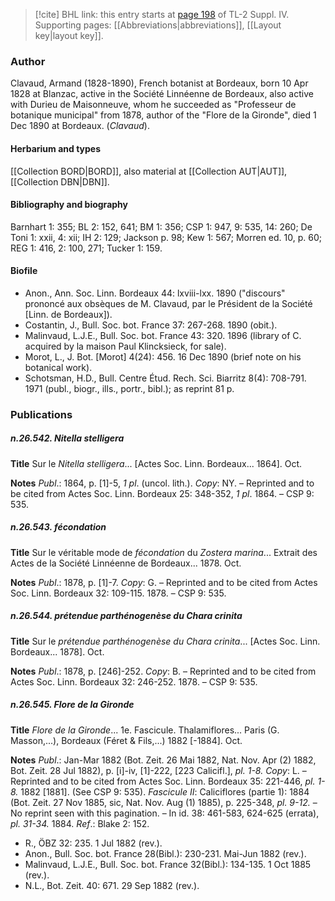 > [!cite] BHL link: this entry starts at [page 198](https://www.biodiversitylibrary.org/item/103860#page/208/mode/1up) of TL-2 Suppl. IV.
> Supporting pages: [[Abbreviations|abbreviations]], [[Layout key|layout key]].

### Author

Clavaud, Armand (1828-1890), French botanist at Bordeaux, born 10 Apr 1828 at Blanzac, active in the Société Linnéenne de Bordeaux, also active with Durieu de Maisonneuve, whom he succeeded as "Professeur de botanique municipal" from 1878, author of the "Flore de la Gironde", died 1 Dec 1890 at Bordeaux. (*Clavaud*).

#### Herbarium and types

[[Collection BORD|BORD]], also material at [[Collection AUT|AUT]], [[Collection DBN|DBN]].

#### Bibliography and biography

Barnhart 1: 355; BL 2: 152, 641; BM 1: 356; CSP 1: 947, 9: 535, 14: 260; De Toni 1: xxii, 4: xii; IH 2: 129; Jackson p. 98; Kew 1: 567; Morren ed. 10, p. 60; REG 1: 416, 2: 100, 271; Tucker 1: 159.

#### Biofile

- Anon., Ann. Soc. Linn. Bordeaux 44: lxviii-lxx. 1890 ("discours" prononcé aux obsèques de M. Clavaud, par le Président de la Société \[Linn. de Bordeaux\]).
- Costantin, J., Bull. Soc. bot. France 37: 267-268. 1890 (obit.).
- Malinvaud, L.J.E., Bull. Soc. bot. France 43: 320. 1896 (library of C. acquired by la maison Paul Klincksieck, for sale).
- Morot, L., J. Bot. \[Morot\] 4(24): 456. 16 Dec 1890 (brief note on his botanical work).
- Schotsman, H.D., Bull. Centre Étud. Rech. Sci. Biarritz 8(4): 708-791. 1971 (publ., biogr., ills., portr., bibl.); as reprint 81 p.

### Publications

##### n.26.542. Nitella stelligera

**Title**
Sur le *Nitella stelligera*... \[Actes Soc. Linn. Bordeaux... 1864\]. Oct.

**Notes**
*Publ*.: 1864, p. \[1\]-5, *1 pl*. (uncol. lith.). *Copy*: NY. – Reprinted and to be cited from Actes Soc. Linn. Bordeaux 25: 348-352, *1 pl*. 1864. – CSP 9: 535.

##### n.26.543. fécondation

**Title**
Sur le véritable mode de *fécondation* du *Zostera marina*... Extrait des Actes de la Société Linnéenne de Bordeaux... 1878. Oct.

**Notes**
*Publ*.: 1878, p. \[1\]-7. *Copy*: G. – Reprinted and to be cited from Actes Soc. Linn. Bordeaux 32: 109-115. 1878. – CSP 9: 535.

##### n.26.544. prétendue parthénogenèse du Chara crinita

**Title**
Sur le *prétendue parthénogenèse du Chara crinita*... \[Actes Soc. Linn. Bordeaux... 1878\]. Oct.

**Notes**
*Publ*.: 1878, p. \[246\]-252. *Copy*: B. – Reprinted and to be cited from Actes Soc. Linn. Bordeaux 32: 246-252. 1878. – CSP 9: 535.

##### n.26.545. Flore de la Gironde

**Title**
*Flore de la Gironde*... 1e. Fascicule. Thalamiflores... Paris (G. Masson,...), Bordeaux (Féret & Fils,...) 1882 \[-1884\]. Oct.

**Notes**
*Publ*.: Jan-Mar 1882 (Bot. Zeit. 26 Mai 1882, Nat. Nov. Apr (2) 1882, Bot. Zeit. 28 Jul 1882), p. \[i\]-iv, \[1\]-222, \[223 Calicifl.\], *pl. 1-8.* *Copy*: L. – Reprinted and to be cited from Actes Soc. Linn. Bordeaux 35: 221-446, *pl. 1-8.* 1882 \[1881\]. (See CSP 9: 535).
*Fascicule II*: Caliciflores (partie 1): 1884 (Bot. Zeit. 27 Nov 1885, sic, Nat. Nov. Aug (1) 1885), p. 225-348, *pl. 9-12.* – No reprint seen with this pagination. – In id. 38: 461-583, 624-625 (errata), *pl. 31-34.* 1884.
*Ref*.: Blake 2: 152.
- R., ÖBZ 32: 235. 1 Jul 1882 (rev.).
- Anon., Bull. Soc. bot. France 28(Bibl.): 230-231. Mai-Jun 1882 (rev.).
- Malinvaud, L.J.E., Bull. Soc. bot. France 32(Bibl.): 134-135. 1 Oct 1885 (rev.).
- N.L., Bot. Zeit. 40: 671. 29 Sep 1882 (rev.).

